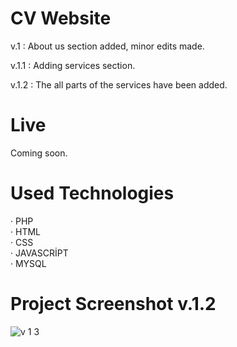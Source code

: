 # CV Website

v.1 : About us section added, minor edits made.

v.1.1 : Adding services section.

v.1.2 : The all parts of the services have been added.

# Live

Coming soon.

# Used Technologies

· PHP<br>
· HTML<br>
· CSS<br>
· JAVASCRİPT<br>
· MYSQL<br>

# Project Screenshot v.1.2
![v 1 3](https://user-images.githubusercontent.com/40199261/124993142-9d87ef80-e04c-11eb-9062-fc8f111ad284.png)

 
